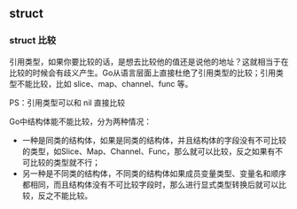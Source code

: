 ## struct
### struct 比较
引用类型，如果你要比较的话，是想去比较他的值还是说他的地址？这就相当于在比较的时候会有歧义产生。Go从语言层面上直接杜绝了引用类型的比较；引用类型不能比较，比如 slice、map、channel、func 等。

PS：引用类型可以和 nil 直接比较

Go中结构体能不能比较，分为两种情况：
- 一种是同类的结构体，如果是同类的结构体，并且结构体的字段没有不可比较的类型，如Slice、Map、Channel、Func，那么就可以比较，反之如果有不可比较的类型就不行；
- 另一种是不同类的结构体，不同类的结构体如果成员变量类型、变量名和顺序都相同，而且结构体没有不可比较字段时，那么进行显式类型转换后就可以比较，反之不能比较。

